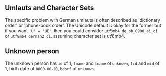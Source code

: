 ## Umlauts and Character Sets

The specific problem with German umlauts is often described as 'dictionary order' or 'phone-book order'.
The Unicode default is okay for the former but if you want `'Ü' = 'UE'`, then you could consider
`utf8mb4_de_pb_0900_ai_ci` or `utf8mb4_german2_ci`, assuming character set is utf8mb4.

## Unknown person

The unknown person has `id` of 1, `fname` and `lname` of `unknown`, `fid` and `mid` of 1,  birth date of `0000-00-00`, `bdorf` of `unknown`.
